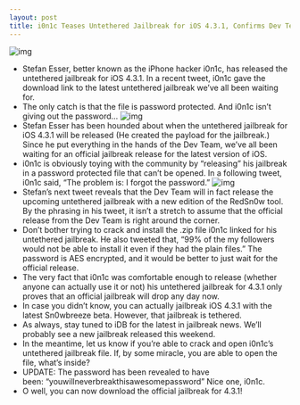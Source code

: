 ```yaml
---
layout: post
title: i0n1c Teases Untethered Jailbreak for iOS 4.3.1, Confirms Dev Team Will Release with RedSn0w
---
```

![img](http://media.idownloadblog.com/wp-content/uploads/2011/04/iOS-4.3.1-RedSn0w-jailbreak.png)
* Stefan Esser, better known as the iPhone hacker i0n1c, has released the untethered jailbreak for iOS 4.3.1. In a recent tweet, i0n1c gave the download link to the latest untethered jailbreak we’ve all been waiting for.
* The only catch is that the file is password protected. And i0n1c isn’t giving out the password…
![img](http://media.idownloadblog.com/wp-content/uploads/2011/04/i0n1c-4.3.1.-jailbreak-tweet-e1301776214955.png)
* Stefan Esser has been hounded about when the untethered jailbreak for iOS 4.3.1 will be released (He created the payload for the jailbreak.) Since he put everything in the hands of the Dev Team, we’ve all been waiting for an official jailbreak release for the latest version of iOS.
* i0n1c is obviously toying with the community by “releasing” his jailbreak in a password protected file that can’t be opened. In a following tweet, i0n1c said, “The problem is: I forgot the password.”
![img](http://media.idownloadblog.com/wp-content/uploads/2011/04/i0n1c-RedSn0w-4.3.1-tweet-e1301776577455.png)
* Stefan’s next tweet reveals that the Dev Team will in fact release the upcoming untethered jailbreak with a new edition of the RedSn0w tool. By the phrasing in his tweet, it isn’t a stretch to assume that the official release from the Dev Team is right around the corner.
* Don’t bother trying to crack and install the .zip file i0n1c linked for his untethered jailbreak. He also tweeted that, “99% of the my followers would not be able to install it even if they had the plain files.” The password is AES encrypted, and it would be better to just wait for the official release.
* The very fact that i0n1c was comfortable enough to release (whether anyone can actually use it or not) his untethered jailbreak for 4.3.1 only proves that an official jailbreak will drop any day now.
* In case you didn’t know, you can actually jailbreak iOS 4.3.1 with the latest Sn0wbreeze beta. However, that jailbreak is tethered.
* As always, stay tuned to iDB for the latest in jailbreak news. We’ll probably see a new jailbreak released this weekend.
* In the meantime, let us know if you’re able to crack and open i0n1c’s untethered jailbreak file. If, by some miracle, you are able to open the file, what’s inside?
* UPDATE: The password has been revealed to have been: “youwillneverbreakthisawesomepassword” Nice one, i0n1c.
* O well, you can now download the official jailbreak for 4.3.1!

